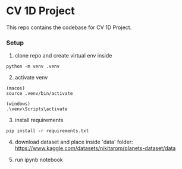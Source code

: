 # CV 1D Project

This repo contains the codebase for CV 1D Project.

### Setup

1. clone repo and create virtual env inside

```console
python -m venv .venv
```

2. activate venv

```console
(macos)
source .venv/bin/activate

(windows)
.\venv\Scripts\activate
```

3. install requirements

```console
pip install -r requirements.txt
```

4. download dataset and place inside 'data' folder: </br>
   <href>https://www.kaggle.com/datasets/nikitarom/planets-dataset/data</href>

5. run ipynb notebook
